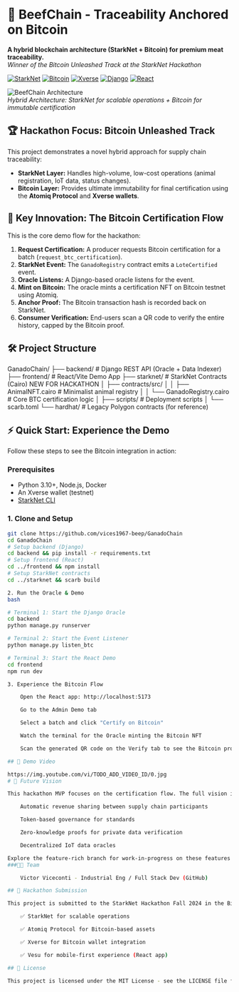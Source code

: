 # 🥩 BeefChain - Traceability Anchored on Bitcoin

**A hybrid blockchain architecture (StarkNet + Bitcoin) for premium meat traceability.**  
*Winner of the Bitcoin Unleashed Track at the StarkNet Hackathon*

[![StarkNet](https://img.shields.io/badge/StarkNet-%5E0.9.0-ff69b4)](https://starknet.io/)
[![Bitcoin](https://img.shields.io/badge/Bitcoin-Atomiq%20Protocol-orange)](https://atomiq.xyz/)
[![Xverse](https://img.shields.io/badge/Wallet-Xverse-green)](https://www.xverse.app/)
[![Django](https://img.shields.io/badge/Backend-Django%204.2-success)](https://www.djangoproject.com/)
[![React](https://img.shields.io/badge/Frontend-React%2FVite-blue)](https://reactjs.org/)

![BeefChain Architecture](https://raw.githubusercontent.com/vices1967-beep/GanadoChain/main/backend/static/images/architecture.png)  
*Hybrid Architecture: StarkNet for scalable operations + Bitcoin for immutable certification*

## 🏆 Hackathon Focus: Bitcoin Unleashed Track

This project demonstrates a novel hybrid approach for supply chain traceability:
- **StarkNet Layer:** Handles high-volume, low-cost operations (animal registration, IoT data, status changes).
- **Bitcoin Layer:** Provides ultimate immutability for final certification using the **Atomiq Protocol** and **Xverse wallets**.

## 🚀 Key Innovation: The Bitcoin Certification Flow

This is the core demo flow for the hackathon:

1.  **Request Certification:** A producer requests Bitcoin certification for a batch (`request_btc_certification`).
2.  **StarkNet Event:** The `GanadoRegistry` contract emits a `LoteCertified` event.
3.  **Oracle Listens:** A Django-based oracle listens for the event.
4.  **Mint on Bitcoin:** The oracle mints a certification NFT on Bitcoin testnet using Atomiq.
5.  **Anchor Proof:** The Bitcoin transaction hash is recorded back on StarkNet.
6.  **Consumer Verification:** End-users scan a QR code to verify the entire history, capped by the Bitcoin proof.

## 🛠️ Project Structure

GanadoChain/
├── backend/ # Django REST API (Oracle + Data Indexer)
├── frontend/ # React/Vite Demo App
├── starknet/ # StarkNet Contracts (Cairo) NEW FOR HACKATHON
│ ├── contracts/src/
│ │ ├── AnimalNFT.cairo # Minimalist animal registry
│ │ └── GanadoRegistry.cairo # Core BTC certification logic
│ ├── scripts/ # Deployment scripts
│ └── scarb.toml
└── hardhat/ # Legacy Polygon contracts (for reference)


## ⚡ Quick Start: Experience the Demo

Follow these steps to see the Bitcoin integration in action:

### Prerequisites
- Python 3.10+, Node.js, Docker
- An Xverse wallet (testnet)
- [StarkNet CLI](https://starknet.io/)

### 1. Clone and Setup
```bash
git clone https://github.com/vices1967-beep/GanadoChain
cd GanadoChain
# Setup backend (Django)
cd backend && pip install -r requirements.txt
# Setup frontend (React)
cd ../frontend && npm install
# Setup StarkNet contracts
cd ../starknet && scarb build

2. Run the Oracle & Demo
bash

# Terminal 1: Start the Django Oracle
cd backend
python manage.py runserver

# Terminal 2: Start the Event Listener
python manage.py listen_btc

# Terminal 3: Start the React Demo
cd frontend
npm run dev

3. Experience the Bitcoin Flow

    Open the React app: http://localhost:5173

    Go to the Admin Demo tab

    Select a batch and click "Certify on Bitcoin"

    Watch the terminal for the Oracle minting the Bitcoin NFT

    Scan the generated QR code on the Verify tab to see the Bitcoin proof!

## 📱 Demo Video

https://img.youtube.com/vi/TODO_ADD_VIDEO_ID/0.jpg
# 🔮 Future Vision

This hackathon MVP focuses on the certification flow. The full vision includes:

    Automatic revenue sharing between supply chain participants

    Token-based governance for standards

    Zero-knowledge proofs for private data verification

    Decentralized IoT data oracles

Explore the feature-rich branch for work-in-progress on these features.
###👨‍💻 Team

    Victor Viceconti - Industrial Eng / Full Stack Dev (GitHub)

## 🎯 Hackathon Submission

This project is submitted to the StarkNet Hackathon Fall 2024 in the Bitcoin Unleashed track, utilizing:

    ✅ StarkNet for scalable operations

    ✅ Atomiq Protocol for Bitcoin-based assets

    ✅ Xverse for Bitcoin wallet integration

    ✅ Vesu for mobile-first experience (React app)

## 📄 License

This project is licensed under the MIT License - see the LICENSE file for details.